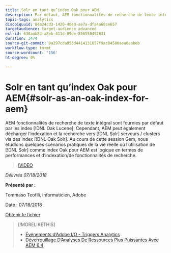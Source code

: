 ```yaml
---
title: Solr en tant qu’index Oak pour AEM
description: Par défaut, AEM fonctionnalités de recherche de texte intégral sont fournies par les index Oak Lucene. Cependant, AEM peut également décharger l’indexation et la recherche vers les serveurs/grappes Solr via les index Oak Solr. Au cours de cette session Gem, nous examinons quelques scénarios pratiques de la vie réelle où l’utilisation de Solr comme index Oak pour AEM est logique en termes de performances et d’indexation/recherche.
topic-tags: analytics
discoiquuid: 84a24cd3-1420-48e0-ae7a-dfa4a68ce657
targetaudience: target-audience advanced
exl-id: 638aab84-a8eb-411d-89de-856558492831
duration: 3474
source-git-commit: 9a297cda953d4414131657f9ac84580aea0eabeb
workflow-type: tm+mt
source-wordcount: '156'
ht-degree: 0%

---
```


# Solr en tant qu’index Oak pour AEM{#solr-as-an-oak-index-for-aem}

AEM fonctionnalités de recherche de texte intégral sont fournies par défaut par les index [!DNL Oak Lucene]. Cependant, AEM peut également décharger l’indexation et la recherche vers [!DNL Solr] serveurs / clusters via des index [!DNL Oak Solr]. Au cours de cette session Gem, nous étudions quelques scénarios pratiques de la vie réelle où l’utilisation de [!DNL Solr] comme index Oak pour AEM est logique en termes de performances et d’indexation/de fonctionnalités de recherche.

>[!VIDEO](https://video.tv.adobe.com/v/23023/?quality=9)

*Délivrés 07/18/2018*

**Présenté par :**

Tommaso Teofili, informaticien, Adobe

Date : 07/18/2018

[Obtenir le fichier](assets/aem-gems-solr-oakaem-071818.pdf)

<!--
[Get back to the Overview](https://helpx.adobe.com/experience-manager/kt/eseminars/gems/aem-index.html)
-->

>[!MORELIKETHIS]
>
>* [Événements d’Adobe I/O - Triggers Analytics](aem-analytics-triggers.md)
>* [ Déverrouillage D’Analyses De Ressources Plus Puissantes Avec AEM 6.4](https://helpx.adobe.com/experience-manager/kt/eseminars/experience-insider/exp-asset-analytics-64.html)

<!-- wrong link, needs to be replaced. removed for now:
>* [Getting the most out of digital interactions with AEM and Analytics](https://helpx.adobe.com/experience-manager/kt/eseminars/ask-the-expert/aem-getting-the-most-out-of-digital-interactions-with-aem-and-analytics.html) 
-->
